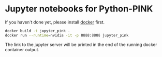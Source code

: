 # Jupyter notebooks for Python-PINK

If you haven't done yet, please install [docker](https://docs.docker.com/install/) first.

```bash
docker build -t jupyter_pink .
docker run --runtime=nvidia -it -p 8888:8888 jupyter_pink
```

The link to the jupyter server will be printed in the end of the running docker container output.  
